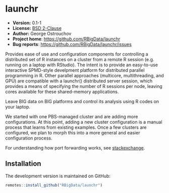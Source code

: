 # launchr

* **Version:** 0.1-1
* **License:** [BSD 2-Clause](http://opensource.org/licenses/BSD-2-Clause)
* **Author:** George Ostrouchov
* **Project home**: https://github.com/RBigData/launchr
* **Bug reports**: https://github.com/RBigData/launchr/issues

Provides ease of use and configuration components for controlling a
distributed set of R instances on a cluster from a remote R session
(e.g. running on a laptop with RStudio). The intent is to provide an
easy-to-use interactive SPMD-style develpment platform for distributed
parallel programming in R. Other parallel approaches (multicore,
multithreading, and GPU) are compatible with a launchr() distributed
server session, which provides a means of specifying the number of R
sessions per node, leaving cores available for these shared-memory
applications.

Leave BIG data on BIG platforms and control its analysis using R codes
on your laptop.

We started with one PBS-managed cluster and are adding more
configurations. At this point, adding a new cluster configuration is a
manual process that learns from existing examples. Once a few clusters
are configured, we plan to morph this into a more general and easier
configuration process.

For understanding how port forwarding works, see
[stackexchange](https://unix.stackexchange.com/questions/115897/whats-ssh-port-forwarding-and-whats-the-difference-between-ssh-local-and-remot).


## Installation

<!-- You can install the stable version from CRAN using the usual `install.packages()`:

```r
install.packages("launchr")
``` -->

The development version is maintained on GitHub:

```r
remotes::install_github("RBigData/launchr")
```
